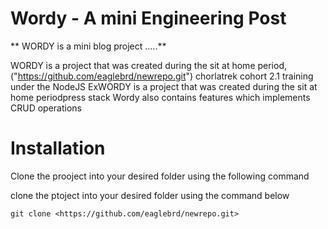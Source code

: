 # Wordy - A mini Engineering Post

** WORDY is a mini blog project .....**

WORDY is a project that was created during the sit at home period, ("https://github.com/eaglebrd/newrepo.git") chorlatrek cohort 2.1 training under the NodeJS ExWORDY is a project that was created during the sit at home periodpress stack
Wordy also contains features which implements CRUD operations

# Installation
Clone the prooject into your desired folder using the following command

clone the ptoject into your desired folder using the command below
```
git clone <https://github.com/eaglebrd/newrepo.git>
```

<!-- r24ngufri2ivk92 -->

<!-- …or create a new repository on the command line

echo "# wordy" >> README.md
git init
git add README.md
git commit -m "first commit"
git branch -M main
git remote add origin https://github.com/eaglebrd/wordy.git
git push -u origin main -->
